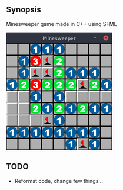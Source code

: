 ## Synopsis

Minesweeper game made in C++ using SFML

![Minesweeper](https://github.com/BojanSof/Minesweeper/blob/master/images/Minesweeper_001.png)

## TODO

- Reformat code, change few things...
